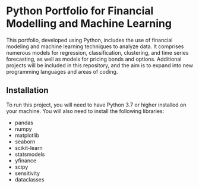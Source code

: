 # Python Portfolio for Financial Modelling and Machine Learning
This portfolio, developed using Python, includes the use of financial modeling and machine learning techniques to analyze data. It comprises numerous models for regression, classification, clustering, and time series forecasting, as well as models for pricing bonds and options. Additional projects will be included in this repository, and the aim is to expand into new programming languages and areas of coding.

## Installation
To run this project, you will need to have Python 3.7 or higher installed on your machine. You will also need to install the following libraries:

* pandas
* numpy
* matplotlib
* seaborn
* scikit-learn
* statsmodels
* yfinance
* scipy
* sensitivity
* dataclasses
